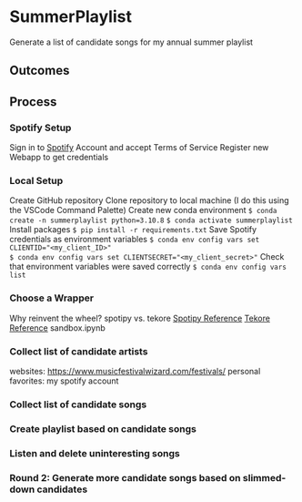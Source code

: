 # SummerPlaylist
Generate a list of candidate songs for my annual summer playlist

## Outcomes


## Process
### Spotify Setup
Sign in to [Spotify](https://developer.spotify.com/dashboard/applications) Account and accept Terms of Service
Register new Webapp to get credentials

### Local Setup
Create GitHub repository
Clone repository to local machine (I do this using the VSCode Command Palette)
Create new conda environment
`$ conda create -n summerplaylist python=3.10.8`
`$ conda activate summerplaylist`
Install packages
`$ pip install -r requirements.txt`
Save Spotify credentials as environment variables
`$ conda env config vars set CLIENTID="<my_client_ID>"`  
`$ conda env config vars set CLIENTSECRET="<my_client_secret>"` 
Check that environment variables were saved correctly 
`$ conda env config vars list`

### Choose a Wrapper
Why reinvent the wheel?
spotipy vs. tekore
[Spotipy Reference](https://spotipy.readthedocs.io/en/2.22.1/#api-reference)
[Tekore Reference](https://tekore.readthedocs.io/en/stable/reference/client.html)
sandbox.ipynb

### Collect list of candidate artists
websites:
https://www.musicfestivalwizard.com/festivals/
personal favorites:
my spotify account

### Collect list of candidate songs


### Create playlist based on candidate songs


### Listen and delete uninteresting songs


### Round 2: Generate more candidate songs based on slimmed-down candidates